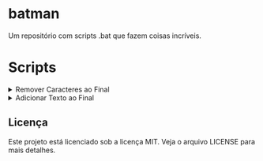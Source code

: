 # batman
Um repositório com scripts .bat que fazem coisas incríveis.

# Scripts
<details>
<summary>Remover Caracteres ao Final</summary>

Este é um script .bat que permite remover um número de caracteres ao final dos nomes dos arquivos de uma determinada extensão. Ele pode ser útil para renomear arquivos em lote que tenham algum sufixo indesejado.
[Download do script](https://github.com/DanielSvoboda/batman/raw/main/Remover_Caracteres_ao_Final.bat)
## Como usar

- Para baixar o script, [acesso o link](https://github.com/DanielSvoboda/batman/raw/main/Remover_Caracteres_ao_Final.bat) e depois click com botão direito e aperte em Salvar como.
- Salve-o na pasta onde estão os arquivos que você quer renomear.
- Execute o script e escolha uma opção: 1 para PDF, 2 para TXT ou 3 para outra extensão.
- Digite o número de caracteres que você quer remover ao final dos nomes dos arquivos.
- Aguarde a confirmação de que os arquivos foram renomeados.

## Exemplos

Suponha que você tenha os seguintes arquivos na pasta:
- documento1_123.pdf
- documento2_123.pdf
- documento3_123.pdf

Se você executar o script e escolher a opção 1(PDF) e digitar 4, os arquivos serão renomeados para:
- documento1.pdf
- documento2.pdf
- documento3.pdf
 
Se você executar o script e escolher a opção 1(PDF) e digitar 1, os arquivos serão renomeados para:
- documento1_12.pdf
- documento2_12.pdf
- documento3_12.pdf

E assim por diante.

<img width="600" alt="portfolio_view" src="https://raw.githubusercontent.com/DanielSvoboda/batman/main/image1.png">
</details>

<details>
   <summary>Adicionar Texto ao Final</summary>
Este é um script em lote do Windows que permite ao usuário adicionar um texto ao final do nome de arquivos com uma extensão específica. O script apresenta um menu com três opções: PDF, TXT e OUTRO. Se o usuário escolher PDF ou TXT, o script solicitará que o usuário digite o texto a ser adicionado ao final dos nomes dos arquivos com a extensão escolhida (PDF ou TXT). Se o usuário escolher OUTRO, o script solicitará que o usuário digite a extensão desejada e o texto a ser adicionado ao final dos nomes dos arquivos com essa extensão.

O script então renomeia todos os arquivos com a extensão escolhida no diretório atual, adicionando o texto especificado pelo usuário ao final do nome de cada arquivo. Por fim, o script informa ao usuário quantos arquivos foram renomeados e solicita que o usuário pressione ENTER para sair.

[Download do script](https://github.com/DanielSvoboda/batman/raw/main/Adicionar_Texto_ao_Final.bat)
## Como usar

- Para baixar o script, [acesso o link](https://github.com/DanielSvoboda/batman/raw/main/Adicionar_Texto_ao_Final.bat) e depois click com botão direito e aperte em Salvar como.
- Salve-o na pasta onde estão os arquivos que você quer renomear.
- Execute o script e escolha uma opção: 1 para PDF, 2 para TXT ou 3 para outra extensão.
- Digite o texto a ser adicionado ao final dos nomes dos arquivos.
- Aguarde a confirmação de que os arquivos foram renomeados.

## Exemplo

Suponha que você tenha os seguintes arquivos na pasta:
- documento1.pdf
- documento2.pdf
- documento3.pdf

Se você executar o script e escolher a opção 1(PDF) e digitar _OK , os arquivos serão renomeados para:
- documento1_OK.pdf
- documento2_OK.pdf
- documento3_OK.pdf
 
 <img width="600" alt="portfolio_view" src="https://raw.githubusercontent.com/DanielSvoboda/batman/main/image2.png">
</details>


## Licença

Este projeto está licenciado sob a licença MIT. Veja o arquivo LICENSE para mais detalhes.
